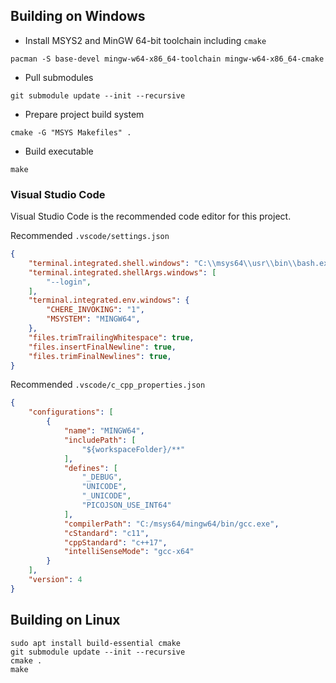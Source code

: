 ## Building on Windows

- Install MSYS2 and MinGW 64-bit toolchain including `cmake`
```
pacman -S base-devel mingw-w64-x86_64-toolchain mingw-w64-x86_64-cmake
```
- Pull submodules
```
git submodule update --init --recursive
```
- Prepare project build system
```
cmake -G "MSYS Makefiles" .
```
- Build executable
```
make
```

### Visual Studio Code
Visual Studio Code is the recommended code editor for this project.

Recommended `.vscode/settings.json`

```json
{
    "terminal.integrated.shell.windows": "C:\\msys64\\usr\\bin\\bash.exe",
    "terminal.integrated.shellArgs.windows": [
        "--login",
    ],
    "terminal.integrated.env.windows": {
        "CHERE_INVOKING": "1",
        "MSYSTEM": "MINGW64",
    },
    "files.trimTrailingWhitespace": true,
    "files.insertFinalNewline": true,
    "files.trimFinalNewlines": true,
}
```

Recommended `.vscode/c_cpp_properties.json`

```json
{
    "configurations": [
        {
            "name": "MINGW64",
            "includePath": [
                "${workspaceFolder}/**"
            ],
            "defines": [
                "_DEBUG",
                "UNICODE",
                "_UNICODE",
                "PICOJSON_USE_INT64"
            ],
            "compilerPath": "C:/msys64/mingw64/bin/gcc.exe",
            "cStandard": "c11",
            "cppStandard": "c++17",
            "intelliSenseMode": "gcc-x64"
        }
    ],
    "version": 4
}
```

## Building on Linux

```
sudo apt install build-essential cmake
git submodule update --init --recursive
cmake .
make
```
